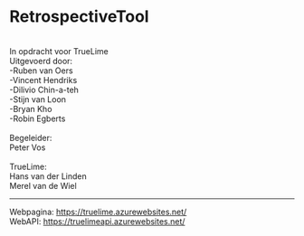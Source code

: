 RetrospectiveTool
=================
\
In opdracht voor TrueLime\
Uitgevoerd door:\
-Ruben van Oers\
-Vincent Hendriks\
-Dilivio Chin-a-teh\
-Stijn van Loon\
-Bryan Kho\
-Robin Egberts\
\
Begeleider:\
Peter Vos\
\
TrueLime:\
Hans van der Linden\
Merel van de Wiel

--------------------

Webpagina: https://truelime.azurewebsites.net/ \
WebAPI: https://truelimeapi.azurewebsites.net/  
